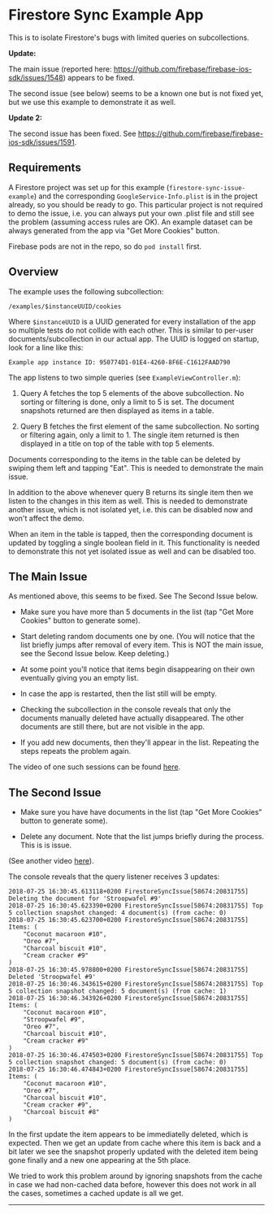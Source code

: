 # Firestore Sync Example App

This is to isolate Firestore's bugs with limited queries on subcollections. 

**Update:**

The main issue (reported here: https://github.com/firebase/firebase-ios-sdk/issues/1548) appears to be fixed. 

The second issue (see below) seems to be a known one but is not fixed yet, but we use this example to demonstrate it as well.

**Update 2:**

The second issue has been fixed. See https://github.com/firebase/firebase-ios-sdk/issues/1591.

## Requirements

A Firestore project was set up for this example (`firestore-sync-issue-example`) and the corresponding
`GoogleService-Info.plist` is in the project already, so you should be ready to go. This particular project is not
required to demo the issue, i.e. you can always put your own .plist file and still see the problem (assuming access rules are OK). An example dataset can be always generated from the app via "Get More Cookies" button.

Firebase pods are not in the repo, so do `pod install` first.

## Overview

The example uses the following subcollection:

`/examples/$instanceUUID/cookies`

Where `$instanceUUID` is a UUID generated for every installation of the app so multiple tests do not collide with each other. This is similar to per-user documents/subcollection in our actual app. The UUID is logged on startup, look for a line like this:

    Example app instance ID: 950774D1-01E4-4260-8F6E-C1612FAAD790

The app listens to two simple queries (see `ExampleViewController.m`):

1. Query A fetches the top 5 elements of the above subcollection. No sorting or filtering is done, only a limit to 5 is set. The document snapshots returned are then displayed as items in a table.

2. Query B fetches the first element of the same subcollection. No sorting or filtering again, only a limit to 1. The single item returned is then displayed in a title on top of the table with top 5 elements.

Documents corresponding to the items in the table can be deleted by swiping them left and tapping "Eat". This is needed to demonstrate the main issue.

In addition to the above whenever query B returns its single item then we listen to the changes in this item as well.
This is needed to demonstrate another issue, which is not isolated yet, i.e. this can be disabled now and won't affect
the demo.

When an item in the table is tapped, then the corresponding document is updated by toggling a single boolean field in it. This functionality is needed to demonstrate this not yet isolated issue as well and can be disabled too.

## The Main Issue

As mentioned above, this seems to be fixed. See The Second Issue below.

- Make sure you have more than 5 documents in the list (tap "Get More Cookies" button to generate some).

- Start deleting random documents one by one. (You will notice that the list briefly jumps after removal of every item. This is NOT the main issue, see the Second Issue below. Keep deleting.)

- At some point you'll notice that items begin disappearing on their own eventually giving you an empty list. 

- In case the app is restarted, then the list still will be empty.

- Checking the subcollection in the console reveals that only the documents manually deleted have actually disappeared. The other documents are still there, but are not visible in the app.

- If you add new documents, then they'll appear in the list. Repeating the steps repeats the problem again.

The video of one such sessions can be found [here](./Session.mp4).

## The Second Issue

- Make sure you have have documents in the list (tap "Get More Cookies" button to generate some).

- Delete any document. Note that the list jumps briefly during the process. This is is issue. 

(See another video [here](./Session2.mp4)).

The console reveals that the query listener receives 3 updates:

    2018-07-25 16:30:45.613118+0200 FirestoreSyncIssue[58674:20831755] Deleting the document for 'Stroopwafel #9'
    2018-07-25 16:30:45.623390+0200 FirestoreSyncIssue[58674:20831755] Top 5 collection snapshot changed: 4 document(s) (from cache: 0)
    2018-07-25 16:30:45.623700+0200 FirestoreSyncIssue[58674:20831755] Items: (
        "Coconut macaroon #10",
        "Oreo #7",
        "Charcoal biscuit #10",
        "Cream cracker #9"
    )
    2018-07-25 16:30:45.978800+0200 FirestoreSyncIssue[58674:20831755] Deleted 'Stroopwafel #9'
    2018-07-25 16:30:46.343615+0200 FirestoreSyncIssue[58674:20831755] Top 5 collection snapshot changed: 5 document(s) (from cache: 1)
    2018-07-25 16:30:46.343926+0200 FirestoreSyncIssue[58674:20831755] Items: (
        "Coconut macaroon #10",
        "Stroopwafel #9",
        "Oreo #7",
        "Charcoal biscuit #10",
        "Cream cracker #9"
    )
    2018-07-25 16:30:46.474503+0200 FirestoreSyncIssue[58674:20831755] Top 5 collection snapshot changed: 5 document(s) (from cache: 0)
    2018-07-25 16:30:46.474843+0200 FirestoreSyncIssue[58674:20831755] Items: (
        "Coconut macaroon #10",
        "Oreo #7",
        "Charcoal biscuit #10",
        "Cream cracker #9",
        "Charcoal biscuit #8"
    )

In the first update the item appears to be immediatelly deleted, which is expected. Then we get an update from cache where this item is back and a bit later we see the snapshot properly updated with the deleted item being gone finally and a new one appearing at the 5th place.

We tried to work this problem around by ignoring snapshots from the cache in case we had non-cached data before, however this does not work in all the cases, sometimes a cached update is all we get.

---
